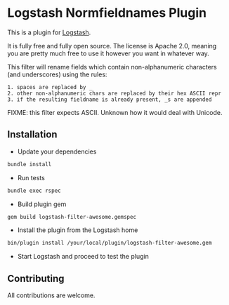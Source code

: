 # Logstash Normfieldnames Plugin

This is a plugin for [Logstash](https://github.com/elastic/logstash).

It is fully free and fully open source. The license is Apache 2.0, meaning you are pretty much free to use it however you want in whatever way.

This filter will rename fields which contain non-alphanumeric characters (and underscores) using the rules:

    1. spaces are replaced by _
    2. other non-alphanumeric chars are replaced by their hex ASCII repr
    3. if the resulting fieldname is already present, _s are appended

FIXME: this filter expects ASCII. Unknown how it would deal with Unicode.

## Installation

- Update your dependencies
```sh
bundle install
```

- Run tests
```sh
bundle exec rspec
```

- Build plugin gem
```sh
gem build logstash-filter-awesome.gemspec
```

- Install the plugin from the Logstash home
```sh
bin/plugin install /your/local/plugin/logstash-filter-awesome.gem
```

- Start Logstash and proceed to test the plugin

## Contributing

All contributions are welcome.
